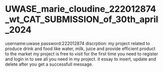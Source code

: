# UWASE_marie_cloudine_222012874_wt_CAT_SUBMISSION_of_30th_april_2024
username:uwase
password:222012874
discrption: my project related to produce drink and food like water, milk, juice
            and provide efficient product to the market
            my project is free to visit for the first time you need to register and login in to see all you need
            in my project.
            it essay to insert, update and delete after you get a successfull message.
